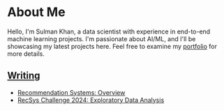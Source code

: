 # About Me
Hello, I'm Sulman Khan, a data scientist with experience in end-to-end machine learning projects. I'm passionate about AI/ML, and I'll be showcasing my latest projects here. Feel free to examine my [portfolio](https://sulmank.github.io/) for more details. 

## [Writing](./writing/index.md)
- [Recommendation Systems: Overview](./writing/posts/recsys_overview.md)
- [RecSys Challenge 2024: Exploratory Data Analysis](./writing/posts/recsys_2024_eda.md)


